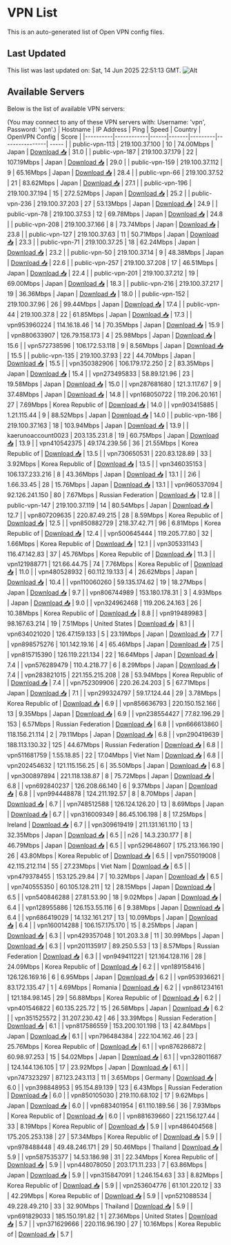# VPN List

This is an auto-generated list of Open VPN config files.

## Last Updated

This list was last updated on: Sat, 14 Jun 2025 22:51:13 GMT.
![Alt](https://repobeats.axiom.co/api/embed/186b98318ef1479477931607c1ad7d823f12451f.svg "Repobeats analytics image")

## Available Servers

Below is the list of available VPN servers:

(You may connect to any of these VPN servers with: Username: 'vpn', Password: 'vpn'.)
| Hostname | IP Address | Ping | Speed | Country | OpenVPN Config | Score |
|----------|------------|------|-------|---------|----------------| ----- |
| public-vpn-113 | 219.100.37.100 | 10 | 74.00Mbps | Japan | [Download 📥](./configs/server_0_JP.ovpn) | 31.0 |
| public-vpn-187 | 219.100.37.179 | 22 | 107.19Mbps | Japan | [Download 📥](./configs/server_1_JP.ovpn) | 29.0 |
| public-vpn-159 | 219.100.37.112 | 9 | 65.16Mbps | Japan | [Download 📥](./configs/server_2_JP.ovpn) | 28.4 |
| public-vpn-66 | 219.100.37.52 | 21 | 83.62Mbps | Japan | [Download 📥](./configs/server_3_JP.ovpn) | 27.1 |
| public-vpn-196 | 219.100.37.194 | 15 | 272.52Mbps | Japan | [Download 📥](./configs/server_4_JP.ovpn) | 25.2 |
| public-vpn-236 | 219.100.37.203 | 27 | 53.13Mbps | Japan | [Download 📥](./configs/server_5_JP.ovpn) | 24.9 |
| public-vpn-78 | 219.100.37.53 | 12 | 69.78Mbps | Japan | [Download 📥](./configs/server_6_JP.ovpn) | 24.8 |
| public-vpn-208 | 219.100.37.166 | 8 | 73.74Mbps | Japan | [Download 📥](./configs/server_7_JP.ovpn) | 23.8 |
| public-vpn-127 | 219.100.37.63 | 11 | 50.71Mbps | Japan | [Download 📥](./configs/server_8_JP.ovpn) | 23.3 |
| public-vpn-71 | 219.100.37.25 | 18 | 62.24Mbps | Japan | [Download 📥](./configs/server_9_JP.ovpn) | 23.2 |
| public-vpn-50 | 219.100.37.14 | 9 | 48.38Mbps | Japan | [Download 📥](./configs/server_10_JP.ovpn) | 22.6 |
| public-vpn-257 | 219.100.37.208 | 17 | 46.51Mbps | Japan | [Download 📥](./configs/server_11_JP.ovpn) | 22.4 |
| public-vpn-201 | 219.100.37.212 | 19 | 69.00Mbps | Japan | [Download 📥](./configs/server_12_JP.ovpn) | 18.3 |
| public-vpn-216 | 219.100.37.217 | 19 | 36.36Mbps | Japan | [Download 📥](./configs/server_13_JP.ovpn) | 18.0 |
| public-vpn-152 | 219.100.37.96 | 26 | 99.44Mbps | Japan | [Download 📥](./configs/server_14_JP.ovpn) | 17.4 |
| public-vpn-44 | 219.100.37.8 | 22 | 61.85Mbps | Japan | [Download 📥](./configs/server_15_JP.ovpn) | 17.3 |
| vpn953960224 | 114.16.18.46 | 14 | 70.35Mbps | Japan | [Download 📥](./configs/server_16_JP.ovpn) | 15.9 |
| vpn880633907 | 126.79.158.173 | 4 | 25.98Mbps | Japan | [Download 📥](./configs/server_17_JP.ovpn) | 15.6 |
| vpn572738596 | 106.172.53.118 | 9 | 8.56Mbps | Japan | [Download 📥](./configs/server_18_JP.ovpn) | 15.5 |
| public-vpn-135 | 219.100.37.93 | 22 | 44.70Mbps | Japan | [Download 📥](./configs/server_19_JP.ovpn) | 15.5 |
| vpn350382906 | 106.179.172.250 | 2 | 83.35Mbps | Japan | [Download 📥](./configs/server_20_JP.ovpn) | 15.4 |
| vpn273495833 | 58.89.121.96 | 23 | 19.58Mbps | Japan | [Download 📥](./configs/server_21_JP.ovpn) | 15.0 |
| vpn287681680 | 121.3.117.67 | 9 | 37.48Mbps | Japan | [Download 📥](./configs/server_22_JP.ovpn) | 14.8 |
| vpn168050722 | 119.206.20.161 | 27 | 7.69Mbps | Korea Republic of | [Download 📥](./configs/server_23_KR.ovpn) | 14.0 |
| vpn903415885 | 1.21.115.44 | 9 | 88.52Mbps | Japan | [Download 📥](./configs/server_24_JP.ovpn) | 14.0 |
| public-vpn-186 | 219.100.37.163 | 18 | 103.94Mbps | Japan | [Download 📥](./configs/server_25_JP.ovpn) | 13.9 |
| kaerunoaccount0023 | 203.135.231.8 | 19 | 60.75Mbps | Japan | [Download 📥](./configs/server_26_JP.ovpn) | 13.9 |
| vpn410542375 | 49.174.239.56 | 36 | 21.55Mbps | Korea Republic of | [Download 📥](./configs/server_27_KR.ovpn) | 13.5 |
| vpn730650531 | 220.83.128.89 | 33 | 3.92Mbps | Korea Republic of | [Download 📥](./configs/server_28_KR.ovpn) | 13.5 |
| vpn346035153 | 106.137.233.216 | 8 | 43.36Mbps | Japan | [Download 📥](./configs/server_29_JP.ovpn) | 13.1 |
| 2i6 | 1.66.33.45 | 28 | 15.76Mbps | Japan | [Download 📥](./configs/server_30_JP.ovpn) | 13.1 |
| vpn960537094 | 92.126.241.150 | 80 | 7.67Mbps | Russian Federation | [Download 📥](./configs/server_31_RU.ovpn) | 12.8 |
| public-vpn-147 | 219.100.37.119 | 14 | 80.54Mbps | Japan | [Download 📥](./configs/server_32_JP.ovpn) | 12.7 |
| vpn807209635 | 220.87.49.215 | 28 | 8.59Mbps | Korea Republic of | [Download 📥](./configs/server_33_KR.ovpn) | 12.5 |
| vpn850882729 | 218.37.42.71 | 96 | 6.81Mbps | Korea Republic of | [Download 📥](./configs/server_34_KR.ovpn) | 12.4 |
| vpn500645444 | 119.205.77.80 | 32 | 1.66Mbps | Korea Republic of | [Download 📥](./configs/server_35_KR.ovpn) | 12.1 |
| vpn305331143 | 116.47.142.83 | 37 | 45.76Mbps | Korea Republic of | [Download 📥](./configs/server_36_KR.ovpn) | 11.3 |
| vpn121988771 | 121.66.44.75 | 74 | 7.76Mbps | Korea Republic of | [Download 📥](./configs/server_37_KR.ovpn) | 11.0 |
| vpn480528932 | 60.112.19.133 | 4 | 26.62Mbps | Japan | [Download 📥](./configs/server_38_JP.ovpn) | 10.4 |
| vpn110060260 | 59.135.174.62 | 19 | 18.27Mbps | Japan | [Download 📥](./configs/server_39_JP.ovpn) | 9.7 |
| vpn806744989 | 153.180.178.31 | 3 | 4.93Mbps | Japan | [Download 📥](./configs/server_40_JP.ovpn) | 9.0 |
| vpn324962468 | 119.206.24.163 | 26 | 10.38Mbps | Korea Republic of | [Download 📥](./configs/server_41_KR.ovpn) | 8.8 |
| vpn919489983 | 98.167.63.214 | 19 | 7.51Mbps | United States | [Download 📥](./configs/server_42_US.ovpn) | 8.1 |
| vpn634021020 | 126.47.159.133 | 5 | 23.19Mbps | Japan | [Download 📥](./configs/server_43_JP.ovpn) | 7.7 |
| vpn898575276 | 101.142.19.16 | 4 | 65.46Mbps | Japan | [Download 📥](./configs/server_44_JP.ovpn) | 7.5 |
| vpn815715390 | 126.119.221.134 | 22 | 16.64Mbps | Japan | [Download 📥](./configs/server_45_JP.ovpn) | 7.4 |
| vpn576289479 | 110.4.218.77 | 6 | 8.29Mbps | Japan | [Download 📥](./configs/server_46_JP.ovpn) | 7.4 |
| vpn283821015 | 221.155.215.208 | 28 | 53.94Mbps | Korea Republic of | [Download 📥](./configs/server_47_KR.ovpn) | 7.4 |
| vpn752309906 | 220.26.24.203 | 5 | 67.71Mbps | Japan | [Download 📥](./configs/server_48_JP.ovpn) | 7.1 |
| vpn299324797 | 59.17.124.44 | 29 | 3.78Mbps | Korea Republic of | [Download 📥](./configs/server_49_KR.ovpn) | 6.9 |
| vpn856636793 | 220.150.152.166 | 13 | 9.35Mbps | Japan | [Download 📥](./configs/server_50_JP.ovpn) | 6.9 |
| vpn238554427 | 77.82.196.29 | 153 | 6.57Mbps | Russian Federation | [Download 📥](./configs/server_51_RU.ovpn) | 6.8 |
| vpn666613860 | 118.156.21.114 | 2 | 79.11Mbps | Japan | [Download 📥](./configs/server_52_JP.ovpn) | 6.8 |
| vpn290419639 | 188.113.130.32 | 125 | 44.67Mbps | Russian Federation | [Download 📥](./configs/server_53_RU.ovpn) | 6.8 |
| vpn511681759 | 1.55.18.85 | 22 | 17.04Mbps | Viet Nam | [Download 📥](./configs/server_54_VN.ovpn) | 6.8 |
| vpn202454632 | 121.115.156.25 | 6 | 35.50Mbps | Japan | [Download 📥](./configs/server_55_JP.ovpn) | 6.8 |
| vpn300897894 | 221.118.138.87 | 8 | 75.72Mbps | Japan | [Download 📥](./configs/server_56_JP.ovpn) | 6.8 |
| vpn692840237 | 126.208.66.140 | 6 | 9.37Mbps | Japan | [Download 📥](./configs/server_57_JP.ovpn) | 6.8 |
| vpn994448878 | 124.211.192.57 | 8 | 8.70Mbps | Japan | [Download 📥](./configs/server_58_JP.ovpn) | 6.7 |
| vpn748512588 | 126.124.126.20 | 13 | 8.69Mbps | Japan | [Download 📥](./configs/server_59_JP.ovpn) | 6.7 |
| vpn316009349 | 86.45.106.198 | 8 | 17.25Mbps | Ireland | [Download 📥](./configs/server_60_IE.ovpn) | 6.7 |
| vpn309619419 | 211.131.161.110 | 13 | 32.35Mbps | Japan | [Download 📥](./configs/server_61_JP.ovpn) | 6.5 |
| n26 | 14.3.230.177 | 8 | 46.79Mbps | Japan | [Download 📥](./configs/server_62_JP.ovpn) | 6.5 |
| vpn529648607 | 175.213.166.190 | 26 | 43.80Mbps | Korea Republic of | [Download 📥](./configs/server_63_KR.ovpn) | 6.5 |
| vpn755019008 | 42.115.212.114 | 55 | 27.23Mbps | Viet Nam | [Download 📥](./configs/server_64_VN.ovpn) | 6.5 |
| vpn479378455 | 153.125.29.84 | 7 | 10.32Mbps | Japan | [Download 📥](./configs/server_65_JP.ovpn) | 6.5 |
| vpn740555350 | 60.105.128.211 | 12 | 28.15Mbps | Japan | [Download 📥](./configs/server_66_JP.ovpn) | 6.5 |
| vpn540846288 | 27.81.53.90 | 18 | 9.02Mbps | Japan | [Download 📥](./configs/server_67_JP.ovpn) | 6.4 |
| vpn128955886 | 126.153.55.116 | 6 | 9.38Mbps | Japan | [Download 📥](./configs/server_68_JP.ovpn) | 6.4 |
| vpn686419029 | 14.132.161.217 | 13 | 10.09Mbps | Japan | [Download 📥](./configs/server_69_JP.ovpn) | 6.4 |
| vpn160014288 | 106.157.175.170 | 15 | 8.25Mbps | Japan | [Download 📥](./configs/server_70_JP.ovpn) | 6.3 |
| vpn429357048 | 101.203.3.8 | 11 | 30.99Mbps | Japan | [Download 📥](./configs/server_71_JP.ovpn) | 6.3 |
| vpn201135917 | 89.250.5.53 | 13 | 8.57Mbps | Russian Federation | [Download 📥](./configs/server_72_RU.ovpn) | 6.3 |
| vpn949411221 | 121.164.128.116 | 28 | 24.09Mbps | Korea Republic of | [Download 📥](./configs/server_73_KR.ovpn) | 6.2 |
| vpn189158416 | 126.126.169.16 | 6 | 6.95Mbps | Japan | [Download 📥](./configs/server_74_JP.ovpn) | 6.2 |
| vpn953936621 | 83.172.135.47 | 1 | 4.69Mbps | Romania | [Download 📥](./configs/server_75_RO.ovpn) | 6.2 |
| vpn861234161 | 121.184.98.145 | 29 | 56.88Mbps | Korea Republic of | [Download 📥](./configs/server_76_KR.ovpn) | 6.2 |
| vpn401546822 | 60.135.225.72 | 15 | 26.58Mbps | Japan | [Download 📥](./configs/server_77_JP.ovpn) | 6.2 |
| vpn351525572 | 31.207.230.42 | 46 | 33.39Mbps | Russian Federation | [Download 📥](./configs/server_78_RU.ovpn) | 6.1 |
| vpn817586559 | 153.200.101.198 | 13 | 42.84Mbps | Japan | [Download 📥](./configs/server_79_JP.ovpn) | 6.1 |
| vpn796484384 | 222.104.162.46 | 23 | 25.76Mbps | Korea Republic of | [Download 📥](./configs/server_80_KR.ovpn) | 6.1 |
| vpn876286872 | 60.98.97.253 | 15 | 54.02Mbps | Japan | [Download 📥](./configs/server_81_JP.ovpn) | 6.1 |
| vpn328011687 | 124.144.136.105 | 17 | 23.92Mbps | Japan | [Download 📥](./configs/server_82_JP.ovpn) | 6.1 |
| vpn747323297 | 87.123.243.113 | 11 | 3.65Mbps | Germany | [Download 📥](./configs/server_83_DE.ovpn) | 6.0 |
| vpn398848953 | 95.154.89.139 | 123 | 6.43Mbps | Russian Federation | [Download 📥](./configs/server_84_RU.ovpn) | 6.0 |
| vpn850105030 | 219.110.68.102 | 17 | 9.62Mbps | Japan | [Download 📥](./configs/server_85_JP.ovpn) | 6.0 |
| vpn683401954 | 61.110.189.56 | 36 | 7.93Mbps | Korea Republic of | [Download 📥](./configs/server_86_KR.ovpn) | 6.0 |
| vpn881639660 | 221.156.127.44 | 33 | 8.19Mbps | Korea Republic of | [Download 📥](./configs/server_87_KR.ovpn) | 5.9 |
| vpn486404568 | 175.205.253.138 | 27 | 57.34Mbps | Korea Republic of | [Download 📥](./configs/server_88_KR.ovpn) | 5.9 |
| vpn978488448 | 49.48.246.171 | 29 | 50.46Mbps | Thailand | [Download 📥](./configs/server_89_TH.ovpn) | 5.9 |
| vpn587535377 | 14.53.186.98 | 31 | 22.34Mbps | Korea Republic of | [Download 📥](./configs/server_90_KR.ovpn) | 5.9 |
| vpn448078050 | 203.171.11.233 | 7 | 63.86Mbps | Japan | [Download 📥](./configs/server_91_JP.ovpn) | 5.9 |
| vpn315847091 | 1.246.154.63 | 33 | 8.82Mbps | Korea Republic of | [Download 📥](./configs/server_92_KR.ovpn) | 5.9 |
| vpn253604776 | 61.101.220.12 | 33 | 42.29Mbps | Korea Republic of | [Download 📥](./configs/server_93_KR.ovpn) | 5.9 |
| vpn521088534 | 49.228.49.210 | 33 | 32.90Mbps | Thailand | [Download 📥](./configs/server_94_TH.ovpn) | 5.9 |
| vpn691829033 | 185.150.191.82 | 1 | 27.36Mbps | United States | [Download 📥](./configs/server_95_US.ovpn) | 5.7 |
| vpn371629666 | 220.116.96.190 | 27 | 10.16Mbps | Korea Republic of | [Download 📥](./configs/server_96_KR.ovpn) | 5.7 |
